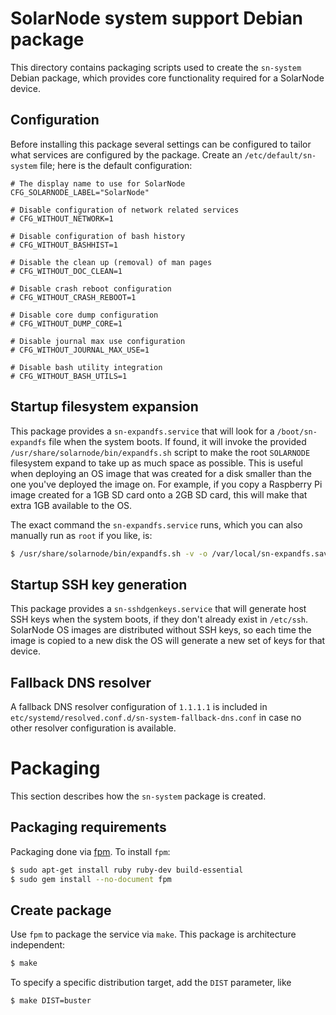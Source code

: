 # SolarNode system support Debian package

This directory contains packaging scripts used to create the `sn-system` Debian package, which
provides core functionality required for a SolarNode device.

## Configuration

Before installing this package several settings can be configured to tailor what services are
configured by the package. Create an `/etc/default/sn-system` file; here is the default
configuration:

```
# The display name to use for SolarNode
CFG_SOLARNODE_LABEL="SolarNode"

# Disable configuration of network related services
# CFG_WITHOUT_NETWORK=1

# Disable configuration of bash history
# CFG_WITHOUT_BASHHIST=1

# Disable the clean up (removal) of man pages
# CFG_WITHOUT_DOC_CLEAN=1

# Disable crash reboot configuration
# CFG_WITHOUT_CRASH_REBOOT=1

# Disable core dump configuration
# CFG_WITHOUT_DUMP_CORE=1

# Disable journal max use configuration
# CFG_WITHOUT_JOURNAL_MAX_USE=1

# Disable bash utility integration
# CFG_WITHOUT_BASH_UTILS=1
```

## Startup filesystem expansion

This package provides a `sn-expandfs.service` that will look for a `/boot/sn-expandfs` file when the
system boots. If found, it will invoke the provided `/usr/share/solarnode/bin/expandfs.sh` script to
make the root `SOLARNODE` filesystem expand to take up as much space as possible. This is useful
when deploying an OS image that was created for a disk smaller than the one you've deployed the
image on. For example, if you copy a Raspberry Pi image created for a 1GB SD card onto a 2GB SD
card, this will make that extra 1GB available to the OS.

The exact command the `sn-expandfs.service` runs, which you can also manually run as `root` if you
like, is:

```sh
$ /usr/share/solarnode/bin/expandfs.sh -v -o /var/local/sn-expandfs.saved
```

## Startup SSH key generation

This package provides a `sn-sshdgenkeys.service` that will generate host SSH keys when the system
boots, if they don't already exist in `/etc/ssh`. SolarNode OS images are distributed without SSH
keys, so each time the image is copied to a new disk the OS will generate a new set of keys for that
device.

## Fallback DNS resolver

A fallback DNS resolver configuration of `1.1.1.1` is included in
`etc/systemd/resolved.conf.d/sn-system-fallback-dns.conf` in case no other resolver configuration
is available.

# Packaging

This section describes how the `sn-system` package is created.

## Packaging requirements

Packaging done via [fpm][fpm]. To install `fpm`:

```sh
$ sudo apt-get install ruby ruby-dev build-essential
$ sudo gem install --no-document fpm
```

## Create package

Use `fpm` to package the service via `make`. This package is architecture independent:

```sh
$ make
```

To specify a specific distribution target, add the `DIST` parameter, like

```sh
$ make DIST=buster
```

[fpm]: https://github.com/jordansissel/fpm
